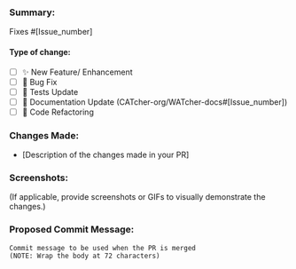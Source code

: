 ###  Summary:
Fixes #[Issue_number]

#### Type of change:
- [ ] ✨ New Feature/ Enhancement
- [ ] 🐛 Bug Fix
- [ ] 🧪 Tests Update
- [ ] 📝 Documentation Update (CATcher-org/WATcher-docs#[Issue_number])
- [ ] 🎨 Code Refactoring

### Changes Made:
* [Description of the changes made in your PR]



### Screenshots:
(If applicable, provide screenshots or GIFs to visually demonstrate the changes.)
  
  
### Proposed Commit Message:
```
Commit message to be used when the PR is merged
(NOTE: Wrap the body at 72 characters)
```
